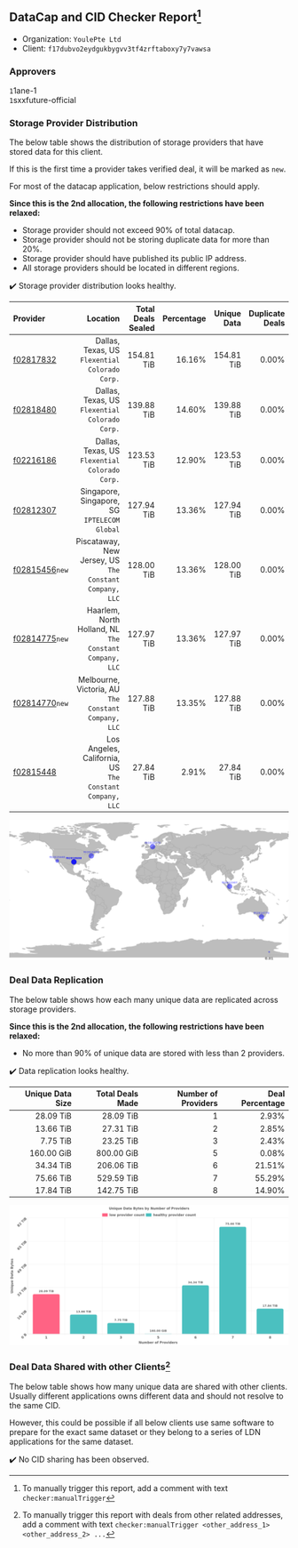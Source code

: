 ## DataCap and CID Checker Report[^1]
 - Organization: `YoulePte Ltd`
 - Client: `f17dubvo2eydgukbygvv3tf4zrftaboxy7y7vawsa`
### Approvers
`1`1ane-1<br/>`1`sxxfuture-official


### Storage Provider Distribution
The below table shows the distribution of storage providers that have stored data for this client.

If this is the first time a provider takes verified deal, it will be marked as `new`.

For most of the datacap application, below restrictions should apply.

**Since this is the 2nd allocation, the following restrictions have been relaxed:**
 - Storage provider should not exceed 90% of total datacap.
 - Storage provider should not be storing duplicate data for more than 20%.
 - Storage provider should have published its public IP address.
 - All storage providers should be located in different regions.

✔️ Storage provider distribution looks healthy.

| Provider                                                    |                                                    Location | Total Deals Sealed | Percentage | Unique Data | Duplicate Deals |
| :---------------------------------------------------------- | ----------------------------------------------------------: | -----------------: | ---------: | ----------: | --------------: |
| [f02817832](https://filfox.info/en/address/f02817832)       |           Dallas, Texas, US<br/>`Flexential Colorado Corp.` |         154.81 TiB |     16.16% |  154.81 TiB |           0.00% |
| [f02818480](https://filfox.info/en/address/f02818480)       |           Dallas, Texas, US<br/>`Flexential Colorado Corp.` |         139.88 TiB |     14.60% |  139.88 TiB |           0.00% |
| [f02216186](https://filfox.info/en/address/f02216186)       |           Dallas, Texas, US<br/>`Flexential Colorado Corp.` |         123.53 TiB |     12.90% |  123.53 TiB |           0.00% |
| [f02812307](https://filfox.info/en/address/f02812307)       |             Singapore, Singapore, SG<br/>`IPTELECOM Global` |         127.94 TiB |     13.36% |  127.94 TiB |           0.00% |
| [f02815456](https://filfox.info/en/address/f02815456)`new`  |  Piscataway, New Jersey, US<br/>`The Constant Company, LLC` |         128.00 TiB |     13.36% |  128.00 TiB |           0.00% |
| [f02814775](https://filfox.info/en/address/f02814775)`new`  |  Haarlem, North Holland, NL<br/>`The Constant Company, LLC` |         127.97 TiB |     13.36% |  127.97 TiB |           0.00% |
| [f02814770](https://filfox.info/en/address/f02814770)`new`  |     Melbourne, Victoria, AU<br/>`The Constant Company, LLC` |         127.88 TiB |     13.35% |  127.88 TiB |           0.00% |
| [f02815448](https://filfox.info/en/address/f02815448)       | Los Angeles, California, US<br/>`The Constant Company, LLC` |          27.84 TiB |      2.91% |   27.84 TiB |           0.00% |

<img src="https://raw.githubusercontent.com/data-preservation-programs/filplus-checker-assets/main/filecoin-project/filecoin-plus-large-datasets/issues/2314/1708010768197.png"/>

### Deal Data Replication
The below table shows how each many unique data are replicated across storage providers.


**Since this is the 2nd allocation, the following restrictions have been relaxed:**
- No more than 90% of unique data are stored with less than 2 providers.

✔️ Data replication looks healthy.

| Unique Data Size | Total Deals Made | Number of Providers | Deal Percentage |
| ---------------: | ---------------: | ------------------: | --------------: |
|        28.09 TiB |        28.09 TiB |                   1 |           2.93% |
|        13.66 TiB |        27.31 TiB |                   2 |           2.85% |
|         7.75 TiB |        23.25 TiB |                   3 |           2.43% |
|       160.00 GiB |       800.00 GiB |                   5 |           0.08% |
|        34.34 TiB |       206.06 TiB |                   6 |          21.51% |
|        75.66 TiB |       529.59 TiB |                   7 |          55.29% |
|        17.84 TiB |       142.75 TiB |                   8 |          14.90% |

<img src="https://raw.githubusercontent.com/data-preservation-programs/filplus-checker-assets/main/filecoin-project/filecoin-plus-large-datasets/issues/2314/1708010768761.png"/>

### Deal Data Shared with other Clients[^3]
The below table shows how many unique data are shared with other clients.
Usually different applications owns different data and should not resolve to the same CID.

However, this could be possible if all below clients use same software to prepare for the exact same dataset or they belong to a series of LDN applications for the same dataset.

✔️ No CID sharing has been observed.

[^1]: To manually trigger this report, add a comment with text `checker:manualTrigger`

[^2]: Deals from those addresses are combined into this report as they are specified with `checker:manualTrigger`

[^3]: To manually trigger this report with deals from other related addresses, add a comment with text `checker:manualTrigger <other_address_1> <other_address_2> ...`
